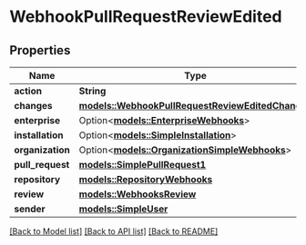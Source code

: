 # WebhookPullRequestReviewEdited

## Properties

Name | Type | Description | Notes
------------ | ------------- | ------------- | -------------
**action** | **String** |  | 
**changes** | [**models::WebhookPullRequestReviewEditedChanges**](webhook_pull_request_review_edited_changes.md) |  | 
**enterprise** | Option<[**models::EnterpriseWebhooks**](enterprise-webhooks.md)> |  | [optional]
**installation** | Option<[**models::SimpleInstallation**](simple-installation.md)> |  | [optional]
**organization** | Option<[**models::OrganizationSimpleWebhooks**](organization-simple-webhooks.md)> |  | [optional]
**pull_request** | [**models::SimplePullRequest1**](Simple_Pull_Request_1.md) |  | 
**repository** | [**models::RepositoryWebhooks**](repository-webhooks.md) |  | 
**review** | [**models::WebhooksReview**](webhooks_review.md) |  | 
**sender** | [**models::SimpleUser**](simple-user.md) |  | 

[[Back to Model list]](../README.md#documentation-for-models) [[Back to API list]](../README.md#documentation-for-api-endpoints) [[Back to README]](../README.md)


